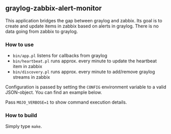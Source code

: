 ## graylog-zabbix-alert-monitor

This application bridges the gap between graylog and zabbix. Its goal is to create and update items in zabbix based on alerts in graylog. There is no data going from zabbix to graylog.

### How to use

* `bin/app.pl` listens for callbacks from graylog
* `bin/heartbeat.pl` runs approx. every minute to update the heartbeat item in zabbix
* `bin/discovery.pl` runs approx. every minute to add/remove graylog streams in zabbix

Configuration is passed by setting the `CONFIG` environment variable to a valid JSON-object. You can find an example below.

Pass `MOJO_VERBOSE=1` to show command execution details.

### How to build

Simply type `make`.
